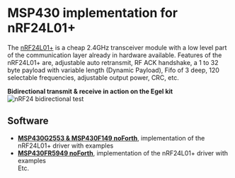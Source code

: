 # MSP430 implementation for nRF24L01+

The [nRF24L01+](https://www.sparkfun.com/datasheets/Components/SMD/nRF24L01Pluss_Preliminary_Product_Specification_v1_0.pdf) is a cheap 2.4GHz transceiver module with a low level
part of the communication layer already in hardware available.
Features of the nRF24L01+ are, adjustable auto retransmit, RF ACK handshake, a 1 to 32 byte payload 
with variable length (Dynamic Payload), Fifo of 3 deep, 120 selectable frequencies, 
adjustable output power, CRC, etc.   

**Bidirectional transmit & receive in action on the Egel kit**
![nRF24 bidirectional test](https://user-images.githubusercontent.com/11397265/154851672-ad18f3f9-d11a-442c-b3bd-ba4cf5b9e943.jpg)


## Software

- [**MSP430G2553 & MSP430F149 noForth**](noForth-G2553%20&%20F149), implementation of the nRF24L01+ driver with examples  
- [**MSP430FR5949 noForth**](noForth-FR59xx), implementation of the nRF24L01+ driver with examples  
Etc.  
